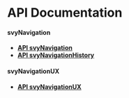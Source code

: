 # API Documentation

#### svyNavigation

* [**API svyNavigation**](api-svynavigation.md)
* [**API svyNavigationHistory**](api-svynavigationhistory.md)

#### svyNavigationUX

* [**API svyNavigationUX**](api-svynavigationux.md)

